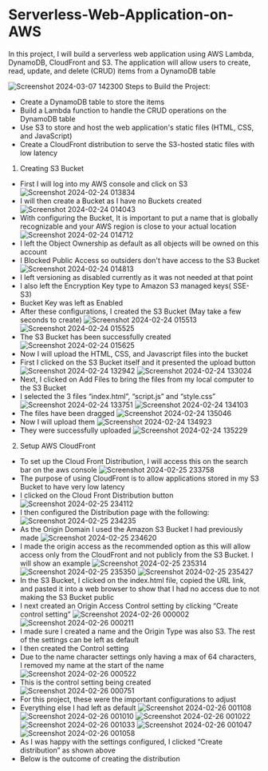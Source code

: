 # Serverless-Web-Application-on-AWS
In this project, I will build a serverless web application using AWS Lambda, DynamoDB, CloudFront and S3. The application will allow users to create, read, update, and delete (CRUD) items from a DynamoDB table


![Screenshot 2024-03-07 142300](https://github.com/AllenUdejiole/Hosting-Static-Website-on-EC2-instance-Linux-/assets/160611100/eef7a119-0118-4425-81f6-e0b7902cb5a4)
Steps to Build the Project:
- Create a DynamoDB table to store the items
- Build a Lambda function to handle the CRUD operations on the DynamoDB table
- Use S3 to store and host the web application's static files (HTML, CSS, and JavaScript)
- Create a CloudFront distribution to serve the S3-hosted static files with low latency

1.  Creating S3 Bucket
- First I will log into my AWS console and click on S3
![Screenshot 2024-02-24 013834](https://github.com/AllenUdejiole/Hosting-Static-Website-on-EC2-instance-Linux-/assets/160611100/00986239-5a92-493a-9abe-070729c2bb56)
- I will then create a Bucket as I have no Buckets created
![Screenshot 2024-02-24 014043](https://github.com/AllenUdejiole/Hosting-Static-Website-on-EC2-instance-Linux-/assets/160611100/5e7ce18f-dc41-414c-85ea-7309d3d7c756)
- With configuring the Bucket, It is important to put a name that is globally recognizable and your AWS region is close to your actual location
![Screenshot 2024-02-24 014712](https://github.com/AllenUdejiole/Hosting-Static-Website-on-EC2-instance-Linux-/assets/160611100/a9b47cfb-eee8-438c-91f1-049545b4208f)
- I left the Object Ownership as default as all objects will be owned on this account
- I Blocked Public Access so outsiders don't have access to the S3 Bucket
![Screenshot 2024-02-24 014813](https://github.com/AllenUdejiole/Hosting-Static-Website-on-EC2-instance-Linux-/assets/160611100/ddc1f1fc-878a-4a04-bff4-deec21932f02)
- I left versioning as disabled currently as it was not needed at that point
- I also left the Encryption Key type to Amazon S3 managed keys( SSE-S3)
- Bucket Key was left as Enabled
- After these configurations, I created the S3 Bucket (May take a few seconds to create)
![Screenshot 2024-02-24 015513](https://github.com/AllenUdejiole/Hosting-Static-Website-on-EC2-instance-Linux-/assets/160611100/07443d15-ae57-45e8-b6f8-bad35ac87ee0)
![Screenshot 2024-02-24 015525](https://github.com/AllenUdejiole/Hosting-Static-Website-on-EC2-instance-Linux-/assets/160611100/81b85208-17eb-4394-b9e2-b9fa25b8c2ba)
- The S3 Bucket has been successfully created
![Screenshot 2024-02-24 015625](https://github.com/AllenUdejiole/Hosting-Static-Website-on-EC2-instance-Linux-/assets/160611100/c1471301-0879-4c3e-b97e-2f745b7f3e95)
- Now I will upload the HTML, CSS, and Javascript files into the bucket
- First I clicked on the S3 Bucket itself and it presented the upload button
![Screenshot 2024-02-24 132942](https://github.com/AllenUdejiole/Hosting-Static-Website-on-EC2-instance-Linux-/assets/160611100/79242d9b-5020-46fb-9277-6802bc0204f0)
![Screenshot 2024-02-24 133024](https://github.com/AllenUdejiole/Hosting-Static-Website-on-EC2-instance-Linux-/assets/160611100/8b2625f5-dd0e-4f52-a341-0662a46603f4)
- Next, I clicked on Add Files to bring the files from my local computer to the S3 Bucket
- I selected the 3 files “index.html”, “script.js” and “style.css”
![Screenshot 2024-02-24 133751](https://github.com/AllenUdejiole/Hosting-Static-Website-on-EC2-instance-Linux-/assets/160611100/a3d54efc-4de2-4596-b506-a8789def5f65)
![Screenshot 2024-02-24 134103](https://github.com/AllenUdejiole/Hosting-Static-Website-on-EC2-instance-Linux-/assets/160611100/b2d38329-420a-43bc-a0d9-d517bb2b44ca)
- The files have been dragged
![Screenshot 2024-02-24 135046](https://github.com/AllenUdejiole/Hosting-Static-Website-on-EC2-instance-Linux-/assets/160611100/410321b8-9aee-4408-96de-97507d5ae645)
- Now I will upload them
![Screenshot 2024-02-24 134923](https://github.com/AllenUdejiole/Hosting-Static-Website-on-EC2-instance-Linux-/assets/160611100/a5ce1396-26b6-4091-8377-5df4b89f1738)
- They were successfully uploaded
![Screenshot 2024-02-24 135229](https://github.com/AllenUdejiole/Hosting-Static-Website-on-EC2-instance-Linux-/assets/160611100/59ebdc55-79a9-4c83-8481-829244361cb2)
2.  Setup AWS CloudFront
- To set up the Cloud Front Distribution, I will access this on the search bar on the aws console
![Screenshot 2024-02-25 233758](https://github.com/AllenUdejiole/Hosting-Static-Website-on-EC2-instance-Linux-/assets/160611100/ef8593db-5ca7-405b-ba68-31a7f1bc4123)
- The purpose of using CloudFront is to allow applications stored in my S3 Bucket to have very low latency
- I clicked on the Cloud Front Distribution button
![Screenshot 2024-02-25 234112](https://github.com/AllenUdejiole/Hosting-Static-Website-on-EC2-instance-Linux-/assets/160611100/c4b198a3-62bc-41c6-86e0-54eed4c8ba98)
- I then configured the Distribution page with the following:
![Screenshot 2024-02-25 234235](https://github.com/AllenUdejiole/Hosting-Static-Website-on-EC2-instance-Linux-/assets/160611100/bf282741-06a4-4463-8d22-f9610f642041)
- As the Origin Domain I used the Amazon S3 Bucket I had previously made
![Screenshot 2024-02-25 234620](https://github.com/AllenUdejiole/Hosting-Static-Website-on-EC2-instance-Linux-/assets/160611100/93ff7e24-0ca1-4720-acf4-1a1ed5e38263)
- I made the origin access as the recommended option as this will allow access only from the CloudFront and not publicly from the S3 Bucket. I will show an example
![Screenshot 2024-02-25 235314](https://github.com/AllenUdejiole/Hosting-Static-Website-on-EC2-instance-Linux-/assets/160611100/cc3582fb-7a32-491f-a662-38dbbff71aac)
![Screenshot 2024-02-25 235350](https://github.com/AllenUdejiole/Hosting-Static-Website-on-EC2-instance-Linux-/assets/160611100/ee3000bf-a2f7-451e-b2a3-5693b73bc34d)
![Screenshot 2024-02-25 235427](https://github.com/AllenUdejiole/Hosting-Static-Website-on-EC2-instance-Linux-/assets/160611100/c5be1c99-1579-4cbd-b522-894e0d00953c)
- In the S3 Bucket, I clicked on the index.html file, copied the URL link, and pasted it into a web browser to show that I had no access due to not making the S3 Bucket public
- I next created an Origin Access Control setting by clicking “Create control setting”
![Screenshot 2024-02-26 000002](https://github.com/AllenUdejiole/Hosting-Static-Website-on-EC2-instance-Linux-/assets/160611100/2658f77f-5e21-4e59-b401-0dcfbabffed3)
![Screenshot 2024-02-26 000211](https://github.com/AllenUdejiole/Hosting-Static-Website-on-EC2-instance-Linux-/assets/160611100/8eb6c00e-8d27-4597-b8d7-b2034ea8aaa8)
- I made sure I created a name and the Origin Type was also S3. The rest of the settings can be left as default
- I then created the Control setting
- Due to the name character settings only having a max of 64 characters, I removed my name at the start of the name
![Screenshot 2024-02-26 000522](https://github.com/AllenUdejiole/Hosting-Static-Website-on-EC2-instance-Linux-/assets/160611100/0f524854-d926-4a56-8af9-4e5d1d75add4)
- This is the control setting being created
![Screenshot 2024-02-26 000751](https://github.com/AllenUdejiole/Hosting-Static-Website-on-EC2-instance-Linux-/assets/160611100/4270619e-49fd-4c7f-8aad-d38bbc5c484a)
- For this project, these were the important configurations to adjust
- Everything else I had left as default
![Screenshot 2024-02-26 001108](https://github.com/AllenUdejiole/Hosting-Static-Website-on-EC2-instance-Linux-/assets/160611100/d7aea768-eb3f-411e-a9e6-395ce9e71c7c)
![Screenshot 2024-02-26 001010](https://github.com/AllenUdejiole/Hosting-Static-Website-on-EC2-instance-Linux-/assets/160611100/f5753cf8-2133-48dc-af17-b9df05e9a713)
![Screenshot 2024-02-26 001022](https://github.com/AllenUdejiole/Hosting-Static-Website-on-EC2-instance-Linux-/assets/160611100/262c7157-1b2c-4561-876c-d9be5ba58601)
![Screenshot 2024-02-26 001033](https://github.com/AllenUdejiole/Hosting-Static-Website-on-EC2-instance-Linux-/assets/160611100/e0f51214-04e7-44a6-a584-30c3e46db0a7)
![Screenshot 2024-02-26 001047](https://github.com/AllenUdejiole/Hosting-Static-Website-on-EC2-instance-Linux-/assets/160611100/1d818309-18be-40a6-8082-fb4e3de92bc2)
![Screenshot 2024-02-26 001058](https://github.com/AllenUdejiole/Hosting-Static-Website-on-EC2-instance-Linux-/assets/160611100/938fc060-2943-43e5-b18a-b687c8f65a28)
- As I was happy with the settings configured, I clicked “Create distribution” as shown above
- Below is the outcome of creating the distribution





